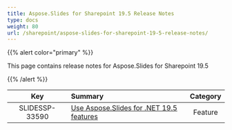 ```yaml
---
title: Aspose.Slides for Sharepoint 19.5 Release Notes
type: docs
weight: 80
url: /sharepoint/aspose-slides-for-sharepoint-19-5-release-notes/
---
```


{{% alert color="primary" %}} 

This page contains release notes for Aspose.Slides for Sharepoint 19.5

{{% /alert %}} 

|**Key** |**Summary** |**Category** |
| :-: | :- | :-: |
|SLIDESSP-33590|[Use Aspose.Slides for .NET 19.5 features](https://docs.aspose.com/display/slidesnet/Aspose.Slides+for+.NET+19.5+Release+Notes)|Feature|

